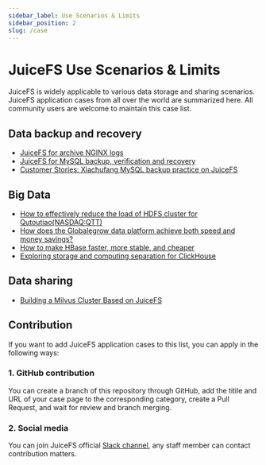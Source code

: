 ```yaml
---
sidebar_label: Use Scenarios & Limits
sidebar_position: 2
slug: /case
---
```

# JuiceFS Use Scenarios & Limits

JuiceFS is widely applicable to various data storage and sharing scenarios. JuiceFS application cases from all over the world are summarized here. All community users are welcome to maintain this case list.

## Data backup and recovery

- [JuiceFS for archive NGINX logs](https://juicefs.com/docs/en/archive_nginx_log_in_juicefs.html)
- [JuiceFS for MySQL backup, verification and recovery](https://juicefs.com/docs/en/backup_mysql_in_juicefs.html)
- [Customer Stories: Xiachufang MySQL backup practice on JuiceFS](https://juicefs.com/blog/en/posts/xiachufang-mysql-backup-practice-on-juicefs/)

## Big Data

- [How to effectively reduce the load of HDFS cluster for Qutoutiao(NASDAQ:QTT)](https://juicefs.com/blog/en/posts/qutoutiao-big-data-platform-user-case/)
- [How does the Globalegrow data platform achieve both speed and money savings?](https://juicefs.com/blog/en/posts/globalegrow-big-data-platform-user-case/)
- [How to make HBase faster, more stable, and cheaper](https://juicefs.com/blog/en/posts/how-to-make-hbase-faster-more-stable-and-cheaper/)
- [Exploring storage and computing separation for ClickHouse](https://juicefs.com/blog/en/posts/clickhouse-disaggregated-storage-and-compute-practice/)

## Data sharing

- [Building a Milvus Cluster Based on JuiceFS](https://juicefs.com/blog/en/posts/build-milvus-distributed-cluster-based-on-juicefs/)


## Contribution

If you want to add JuiceFS application cases to this list, you can apply in the following ways:

### 1. GitHub contribution

You can create a branch of this repository through GitHub, add the titile and URL of your case page to the corresponding category, create a Pull Request, and wait for review and branch merging.

### 2. Social media

You can join JuiceFS official [Slack channel](https://go.juicefs.com/slack), any staff member can contact contribution matters.
